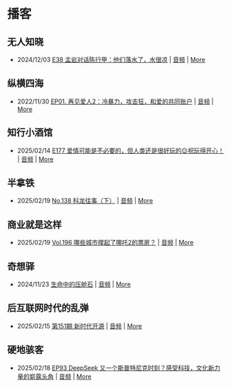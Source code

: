 # 播客

## 无人知晓
- 2024/12/03 [E38 孟岩对话陈行甲：他们落水了，水很凉](https://www.xiaoyuzhoufm.com/episode/674993fcc3b2a2f334681d1c) | [音频](https://dts-api.xiaoyuzhoufm.com/track/611719d3cb0b82e1df0ad29e/674993fcc3b2a2f334681d1c/media.xyzcdn.net/ltQLGAGNRRRTiQZqd_ZmhAAewLcp.m4a) | [More](channels/%E6%97%A0%E4%BA%BA%E7%9F%A5%E6%99%93.md)

## 纵横四海
- 2022/11/30 [EP01. 再见爱人2：冷暴力，攻击狂，和爱的共同账户](https://www.ximalaya.com/sound/592716797) | [音频](https://aod.cos.tx.xmcdn.com/storages/26c6-audiofreehighqps/E9/4E/GKwRIUEHXOodAq7-QQHYdhCw-aacv2-48K.m4a) | [More](channels/%E7%BA%B5%E6%A8%AA%E5%9B%9B%E6%B5%B7.md)

## 知行小酒馆
- 2025/02/14 [E177 爱情可能是不必要的，但人类还是很好玩的😌祝玩得开心！](https://www.xiaoyuzhoufm.com/episode/67aef1ef606e5c59406d5228) | [音频](https://dts-api.xiaoyuzhoufm.com/track/6013f9f58e2f7ee375cf4216/67aef1ef606e5c59406d5228/media.xyzcdn.net/6013f9f58e2f7ee375cf4216/loHHibOybXxssddbaVJ5UpHI_bQf.m4a) | [More](channels/%E7%9F%A5%E8%A1%8C%E5%B0%8F%E9%85%92%E9%A6%86.md)

## 半拿铁
- 2025/02/19 [No.138 科龙往事（下）](https://www.ximalaya.com/sound/806841252) | [音频](https://tk.wavpub.com/WPDL_uHjaknsCVaJXfkkpYZhufMCAHPPeNGCXnGETZgkcvjJszhWzcFhuFQhPEs-f1.m4a) | [More](channels/%E5%8D%8A%E6%8B%BF%E9%93%81.md)

## 商业就是这样
- 2025/02/19 [Vol.196 哪些城市撑起了哪吒2的票房？](https://www.ximalaya.com/sound/806952135) | [音频](https://aod.cos.tx.xmcdn.com/storages/bec3-audiofreehighqps/CB/BF/GKwRIJILi6teALJYkgNp_bTZ.m4a) | [More](channels/%E5%95%86%E4%B8%9A%E5%B0%B1%E6%98%AF%E8%BF%99%E6%A0%B7.md)

## 奇想驿
- 2024/11/23 [生命中的压舱石](https://www.xiaoyuzhoufm.com/episode/67403d1d11045e78e5105c6f) | [音频](https://dts-api.xiaoyuzhoufm.com/track/6034daea97755b8fc9c66480/67403d1d11045e78e5105c6f/media.xyzcdn.net/lmERsWF4hFJGK9PjHGzOwQnbz-Ge.m4a) | [More](channels/%E5%A5%87%E6%83%B3%E9%A9%BF.md)

## 后互联网时代的乱弹
- 2025/02/15 [第151期 新时代开源](https://hosting.wavpub.cn/pie/ep151/) | [音频](https://tk.wavpub.com/WPDL_pFhsAjEyCBjsXmHESrsCVcDYckbPmNSeSEZpcnYbhsdeMKvXgAhBYbKQAG-72.mp3) | [More](channels/%E5%90%8E%E4%BA%92%E8%81%94%E7%BD%91%E6%97%B6%E4%BB%A3%E7%9A%84%E4%B9%B1%E5%BC%B9.md)

## 硬地骇客
- 2025/02/18 [EP93 DeepSeek 又一个斯普特尼克时刻？感受科技，文化新力量的崭露头角](https://www.xiaoyuzhoufm.com/episode/67b4a74405a90dfd0d56bbf4) | [音频](https://dts-api.xiaoyuzhoufm.com/track/640ee2438be5d40013fe4a87/67b4a74405a90dfd0d56bbf4/media.xyzcdn.net/640ee2438be5d40013fe4a87/lpn2jGDcd9-21zzpbqf7vXlzusfC.m4a) | [More](channels/%E7%A1%AC%E5%9C%B0%E9%AA%87%E5%AE%A2.md)

